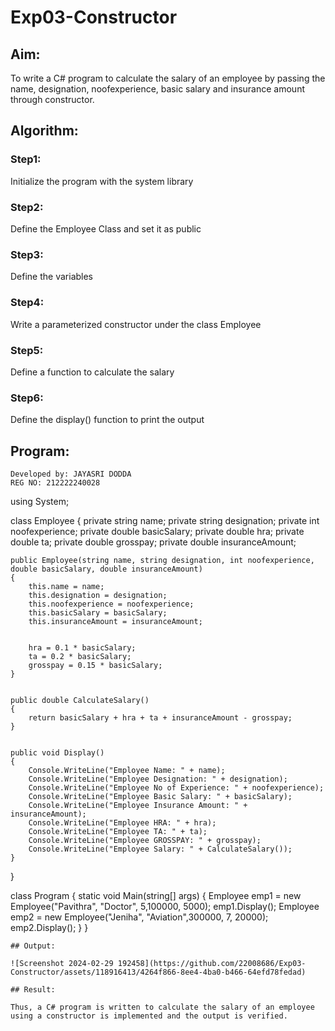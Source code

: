 # Exp03-Constructor

## Aim: 

To write a C# program to calculate the salary of an employee by passing the name, designation, noofexperience, basic salary and insurance amount through constructor.

## Algorithm:

### Step1: 

Initialize the program with the system library

### Step2:

Define the Employee Class and set it as public

### Step3:

Define the variables

### Step4:

Write a parameterized constructor under the class Employee

### Step5:

Define a function to calculate the salary

### Step6:

Define the display() function to print the output

## Program:
```
Developed by: JAYASRI DODDA
REG NO: 212222240028
```

using System;

class Employee
{
    private string name;
    private string designation;
    private int noofexperience;
    private double basicSalary;
    private double hra;
    private double ta;
    private double grosspay;
    private double insuranceAmount;

    
    
    public Employee(string name, string designation, int noofexperience, double basicSalary, double insuranceAmount)
    {
        this.name = name;
        this.designation = designation;
        this.noofexperience = noofexperience;
        this.basicSalary = basicSalary;
        this.insuranceAmount = insuranceAmount;

        
        hra = 0.1 * basicSalary;
        ta = 0.2 * basicSalary;
        grosspay = 0.15 * basicSalary;
    }

    
    public double CalculateSalary()
    {
        return basicSalary + hra + ta + insuranceAmount - grosspay;
    }

    
    public void Display()
    {
        Console.WriteLine("Employee Name: " + name);
        Console.WriteLine("Employee Designation: " + designation);
        Console.WriteLine("Employee No of Experience: " + noofexperience);
        Console.WriteLine("Employee Basic Salary: " + basicSalary);
        Console.WriteLine("Employee Insurance Amount: " + insuranceAmount);
        Console.WriteLine("Employee HRA: " + hra);
        Console.WriteLine("Employee TA: " + ta);
        Console.WriteLine("Employee GROSSPAY: " + grosspay);
        Console.WriteLine("Employee Salary: " + CalculateSalary());
    }
}

class Program
{
    static void Main(string[] args)
    {
        Employee emp1 = new Employee("Pavithra", "Doctor", 5,100000, 5000);
        emp1.Display();
        Employee emp2 = new Employee("Jeniha", "Aviation",300000, 7, 20000);
        emp2.Display();
    }
}
```
## Output:

![Screenshot 2024-02-29 192458](https://github.com/22008686/Exp03-Constructor/assets/118916413/4264f866-8ee4-4ba0-b466-64efd78fedad)

## Result:

Thus, a C# program is written to calculate the salary of an employee using a constructor is implemented and the output is verified.

